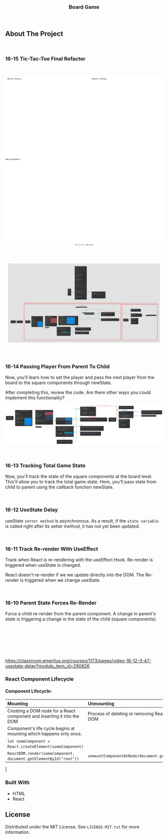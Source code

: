 <h3 align="center">Board Game</h3>
</br>

## About The Project
    
<br/>

### 16-15   Tic-Tac-Toe Final Refactor

<br/>

![Alt text](assets/16-15_tracking-state.drawio.svg)

</br>

![Alt text](assets/Copy%20of%2016-15%20Tic-Tac-Toe.svg)

</br>

### 16-14  Passing Player From Parent To Child

Now, you’ll learn how to set the player and pass the next player from the board to the square components through newState. 

After completing this, review the code. Are there other ways you could implement this functionality?

![](./assets/16-14%20Parent%20To%20Child%20%26%20Child%20To%20Parent.svg)

</br>

### 16-13  Tracking Total Game State

Now, you’ll track the state of the square components at the board level. This'll allow you to track the total game state. Here, you’ll pass state from child to parent using the callback function newState.


</br>

### 16-12  UseState Delay
useState `setter method` is asynchronous. As a result, if the `state variable` is called right after its setter method, it has not yet been updated.

</br>

### 16-11  Track Re-render With UseEffect
Track when React is re-rendering with the useEffect Hook.
Re-render is triggered when useState is changed.

React doesn't re-render if we we update directly into the DOM. The Re-render is triggered when we change useState. 

</br>

###  16-10 Parent State Forces Re-Render
Force a child re-render from the parent component.
A change in parent's state is triggering a change in the state of the child (square components).
  
</br>

### 

![Alt text](./assets/game.drawio.svg)

</br>

https://classroom.emeritus.org/courses/1173/pages/video-16-12-3-47-usestate-delay?module_item_id=290826
</br>

### React Component Lifecycle

#### Component Lifecycle:

| Mounting | Unmounting |
| :---     | :----      | 
| Creating a DOM node for a React component and inserting it into the DOM | Process of deleting or removing React components from the DOM |
| Component's life cycle begins at mounting which happens only once. |     | 
| `let someComponent = React.createElement(someComponent)`||  
| `ReactDOM.render(someComponent, document.getElementById("root"))`|`unmountComponentAtNode(document.getElementById('root'));`|  
|

    


### Built With

- HTML
- React

## License

Distributed under the MIT License. See `LICENSE-MIT.txt` for more information.

